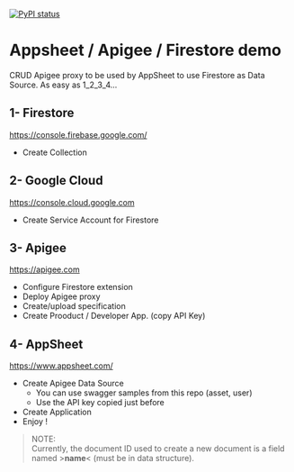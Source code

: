 [![PyPI status](https://img.shields.io/pypi/status/ansicolortags.svg)](https://pypi.python.org/pypi/ansicolortags/) 

# Appsheet / Apigee / Firestore demo

CRUD Apigee proxy to be used by AppSheet to use Firestore as Data Source.
As easy as 1_2_3_4...

## 1- Firestore

https://console.firebase.google.com/

- Create Collection

## 2- Google Cloud

https://console.cloud.google.com

- Create Service Account for Firestore

## 3- Apigee 

https://apigee.com

- Configure Firestore extension 
- Deploy Apigee proxy
- Create/upload specification
- Create Prooduct / Developer App. (copy API Key)

## 4- AppSheet 

https://www.appsheet.com/

- Create Apigee Data Source
    - You can use swagger samples from this repo (asset, user)
    - Use the API key copied just before
- Create Application
- Enjoy !


> NOTE:  
> Currently, the document ID used to create a new document is a field named >**name**< (must be in data structure).

